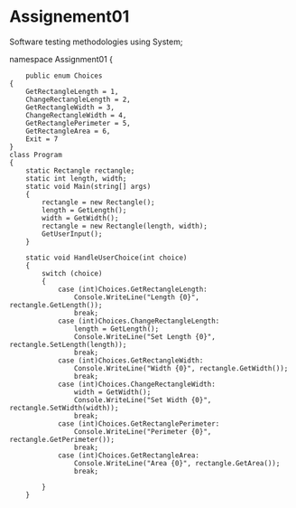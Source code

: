 # Assignement01
Software testing methodologies
using System;

namespace Assignment01
{

        public enum Choices
    {
        GetRectangleLength = 1,
        ChangeRectangleLength = 2,
        GetRectangleWidth = 3,
        ChangeRectangleWidth = 4,
        GetRectanglePerimeter = 5,
        GetRectangleArea = 6,
        Exit = 7
    }
    class Program
    {
        static Rectangle rectangle;
        static int length, width;
        static void Main(string[] args)
        {
            rectangle = new Rectangle(); 
            length = GetLength();
            width = GetWidth();
            rectangle = new Rectangle(length, width);
            GetUserInput();
        }

        static void HandleUserChoice(int choice)
        {
            switch (choice)
            {
                case (int)Choices.GetRectangleLength:
                    Console.WriteLine("Length {0}", rectangle.GetLength());
                    break;
                case (int)Choices.ChangeRectangleLength:
                    length = GetLength();
                    Console.WriteLine("Set Length {0}", rectangle.SetLength(length));
                    break;
                case (int)Choices.GetRectangleWidth:
                    Console.WriteLine("Width {0}", rectangle.GetWidth());
                    break;
                case (int)Choices.ChangeRectangleWidth:
                    width = GetWidth();
                    Console.WriteLine("Set Width {0}", rectangle.SetWidth(width));
                    break;
                case (int)Choices.GetRectanglePerimeter:
                    Console.WriteLine("Perimeter {0}", rectangle.GetPerimeter());
                    break;
                case (int)Choices.GetRectangleArea:
                    Console.WriteLine("Area {0}", rectangle.GetArea());
                    break;

            }
        }

